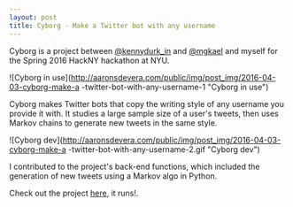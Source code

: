 ```yaml
---
layout: post
title: Cyborg - Make a Twitter bot with any username
---
```


Cyborg is a project between [@kennydurk_in](https://twitter.com/kennydurk_in) and [@mgkael](https://twitter.com/MGkael) and myself for the Spring 2016 HackNY hackathon at NYU.

![Cyborg in use](http://aaronsdevera.com/public/img/post_img/2016-04-03-cyborg-make-a -twitter-bot-with-any-username-1 "Cyborg in use")

Cyborg makes Twitter bots that copy the writing style of any username you provide it with. It studies a large sample size of a user's tweets, then uses Markov chains to generate new tweets in the same style.

![Cyborg dev](http://aaronsdevera.com/public/img/post_img/2016-04-03-cyborg-make-a -twitter-bot-with-any-username-2.gif "Cyborg dev")

I contributed to the project's back-end functions, which included the generation of new tweets using a Markov algo in Python.

Check out the project [here](https://github.com/kennydurkin/Project-Cyborg), it runs!.